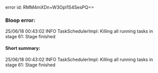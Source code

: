 error id: RMM4mXDn+W3OpI1S4SesPQ==
### Bloop error:

25/06/18 00:43:02 INFO TaskSchedulerImpl: Killing all running tasks in stage 61: Stage finished
#### Short summary: 

25/06/18 00:43:02 INFO TaskSchedulerImpl: Killing all running tasks in stage 61: Stage finished